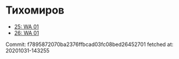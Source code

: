 # Тихомиров
- [25: WA 01](25.md)
- [26: WA 01](26.md)

Commit: f7895872070ba2376ffbcad03fc08bed26452701
 fetched at: 20201031-143255

